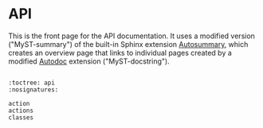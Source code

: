 # API

This is the front page for the API documentation. It uses a modified
version ("MyST-summary") of the built-in Sphinx extension [Autosummary],
which creates an overview page that links to individual pages created by
a modified [Autodoc] extension ("MyST-docstring").

```{currentmodule} package
```

```{autosummary}
:toctree: api
:nosignatures:

action
actions
classes
```

[Autodoc]:     https://www.sphinx-doc.org/en/master/usage/extensions/autodoc.html
[Autosummary]: https://www.sphinx-doc.org/en/master/usage/extensions/autosummary.html
